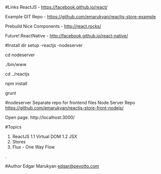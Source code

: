 #Links
ReactJS - https://facebook.github.io/react/

Example GIT Repo - https://github.com/emarukyan/reactjs-store-example

Prebuild Nice Components - http://react.rocks/

Future!
ReactNative - http://facebook.github.io/react-native/



#Install
dir setup
	-reactjs
	-nodeserver

cd nodeserver

./bin/www

cd ../reactjs

npm install

grunt

#nodeserver 
Separate repo for frontend files
Node Server Repo https://github.com/emarukyan/reactjs-store-front-nodejs/

Open page.
http://localhost:3000/


#Topics
1. ReactJS
1.1 Virtual DOM
1.2 JSX
2. Stores
3. Flux - One Way Flow

.


#Author
Edgar Marukyan
edgar@peyotto.com